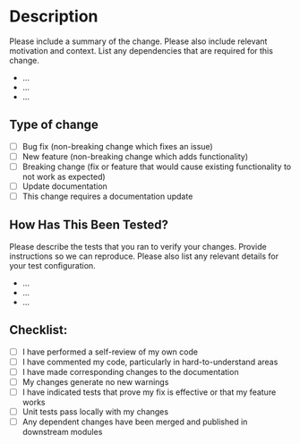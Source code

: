 # Description
Please include a summary of the change. Please also include relevant motivation and context. List any dependencies that are required for this change.

- ...
- ...
- ...

## Type of change
- [ ] Bug fix (non-breaking change which fixes an issue)
- [ ] New feature (non-breaking change which adds functionality)
- [ ] Breaking change (fix or feature that would cause existing functionality to not work as expected)
- [ ] Update documentation
- [ ] This change requires a documentation update

## How Has This Been Tested?
Please describe the tests that you ran to verify your changes. Provide instructions so we can reproduce. Please also list any relevant details for your test configuration.

- ...
- ...
- ...

## Checklist:
- [ ] I have performed a self-review of my own code
- [ ] I have commented my code, particularly in hard-to-understand areas
- [ ] I have made corresponding changes to the documentation
- [ ] My changes generate no new warnings
- [ ] I have indicated tests that prove my fix is effective or that my feature works
- [ ] Unit tests pass locally with my changes
- [ ] Any dependent changes have been merged and published in downstream modules
